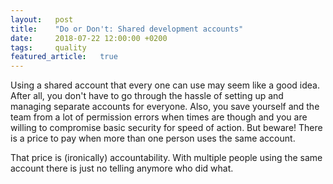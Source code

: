 ```yaml
---
layout:   post
title:    "Do or Don't: Shared development accounts"
date:     2018-07-22 12:00:00 +0200
tags:     quality
featured_article:   true
---
```

Using a shared account that every one can use may seem like a good idea. After all, you don't have to go through the hassle of setting up and managing separate accounts for everyone. Also, you save yourself and the team from a lot of permission errors when times are though and you are willing to compromise basic security for speed of action. But beware! There is a price to pay when more than one person uses the same account.

That price is (ironically) accountability. With multiple people using the same account there is just no telling anymore who did what.
